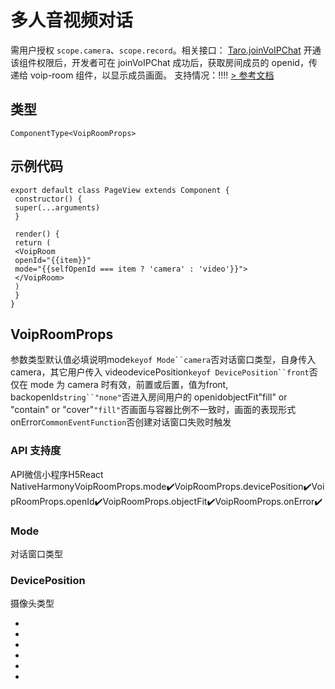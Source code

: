 # 多人音视频对话
需用户授权 `scope.camera`、`scope.record`。相关接口： [Taro.joinVoIPChat](../../apis/media/voip/joinVoIPChat.html) 开通该组件权限后，开发者可在 joinVoIPChat 成功后，获取房间成员的 openid，传递给 voip-room 组件，以显示成员画面。
支持情况：!!!!
[> 参考文档
](https://developers.weixin.qq.com/miniprogram/dev/component/voip-room.html)
## 类型[​](voip-room.html#类型)
```tsx
ComponentType<VoipRoomProps>
```

## 示例代码[​](voip-room.html#示例代码)
```tsx
export default class PageView extends Component {
 constructor() {
 super(...arguments)
 }

 render() {
 return (
 <VoipRoom
 openId="{{item}}"
 mode="{{selfOpenId === item ? 'camera' : 'video'}}">
 </VoipRoom>
 )
 }
}
```

## VoipRoomProps[​](voip-room.html#voiproomprops)
参数类型默认值必填说明mode`keyof Mode``camera`否对话窗口类型，自身传入 camera，其它用户传入 videodevicePosition`keyof DevicePosition``front`否仅在 mode 为 camera 时有效，前置或后置，值为front, backopenId`string``"none"`否进入房间用户的 openidobjectFit"fill" or "contain" or "cover"`"fill"`否画面与容器比例不一致时，画面的表现形式onError`CommonEventFunction`否创建对话窗口失败时触发
### API 支持度[​](voip-room.html#api-支持度)
API微信小程序H5React NativeHarmonyVoipRoomProps.mode✔️VoipRoomProps.devicePosition✔️VoipRoomProps.openId✔️VoipRoomProps.objectFit✔️VoipRoomProps.onError✔️
### Mode[​](voip-room.html#mode)
对话窗口类型
### DevicePosition[​](voip-room.html#deviceposition)
摄像头类型

- 
- 
- 

- 
- 
-
